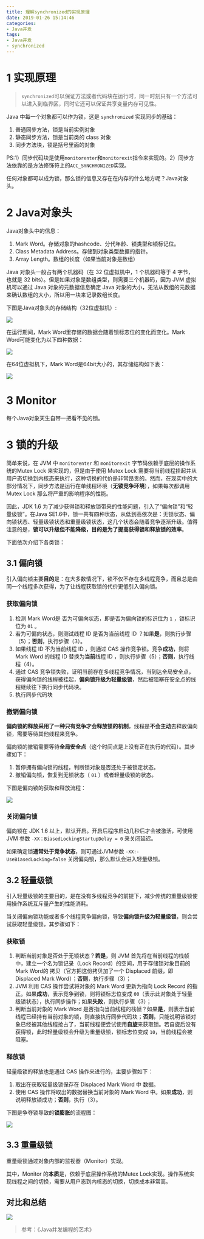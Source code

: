 ```yaml
---
title: 理解synchronized的实现原理
date: 2019-01-26 15:14:46
categories: 
- Java并发
tags:
- Java并发
- synchronized
---
```




# 1 实现原理

> `synchronized`可以保证方法或者代码块在运行时，同一时刻只有一个方法可以进入到临界区，同时它还可以保证共享变量内存可见性。



Java 中每一个对象都可以作为锁，这是 `synchronized` 实现同步的基础：

1. 普通同步方法，锁是当前实例对象
2. 静态同步方法，锁是当前类的 class 对象
3. 同步方法块，锁是括号里面的对象

PS:1）同步代码块是使用`monitorenter`和`monitorexit`指令来实现的。2）同步方法依靠的是方法修饰符上的`ACC_SYNCHRONIZED`实现。



任何对象都可以成为锁，那么锁的信息又存在在内存的什么地方呢？Java对象头。



# 2 Java对象头

Java对象头中的信息：

1. Mark Word。存储对象的hashcode、分代年龄、锁类型和锁标记位。
2. Class Metadata Address。存储到对象类型数据的指针。
3. Array Length。数组的长度（如果当前对象是数组）



Java 对象头一般占有两个机器码（在 32 位虚拟机中，1 个机器码等于 4 字节，也就是 32 bits）。但是如果对象是数组类型，则需要三个机器码，因为 JVM 虚拟机可以通过 Java 对象的元数据信息确定 Java 对象的大小，无法从数组的元数据来确认数组的大小，所以用一块来记录数组长度。

下图是Java对象头的存储结构（32位虚拟机）:

![](http://ww1.sinaimg.cn/large/007P9bxgly1g3jawagze9j30fb01oglu.jpg)



在运行期间，Mark Word里存储的数据会随着锁标志位的变化而变化。Mark Word可能变化为以下四种数据：

![](http://ww1.sinaimg.cn/large/007P9bxgly1g3jawtpfclj30mr05ogmp.jpg)



在64位虚拟机下，Mark Word是64bit大小的，其存储结构如下表：

![](http://ww1.sinaimg.cn/large/007P9bxgly1g3jaxd31cqj30k702r3z4.jpg)

# 3 Monitor

每个Java对象天生自带一把看不见的锁。



# 3 锁的升级

简单来说，在 JVM 中 `monitorenter` 和 `monitorexit` 字节码依赖于底层的操作系统的Mutex Lock 来实现的，但是由于使用 Mutex Lock 需要将当前线程挂起并从用户态切换到内核态来执行，这种切换的代价是非常昂贵的。然而，在现实中的大部分情况下，同步方法是运行在单线程环境（**无锁竞争环境**），如果每次都调用 Mutex Lock 那么将严重的影响程序的性能。



因此，JDK 1.6 为了减少获得锁和释放锁带来的性能问题，引入了“偏向锁”和“轻量级锁”。在Java SE1.6中，锁一共有四种状态，从低到高依次是：无锁状态、偏向锁状态、轻量级锁状态和重量级锁状态，这几个状态会随着竞争逐渐升级。值得注意的是，**锁可以升级但不能降级，目的是为了提高获得锁和释放锁的效率**。



下面依次介绍下各类锁：



## 3.1 偏向锁

引入偏向锁主要**目的**是：在大多数情况下，锁不仅不存在多线程竞争，而且总是由同一个线程多次获得，为了让线程获取锁的代价更低引入偏向锁。



### 获取偏向锁

1. 检测 Mark Word是 否为可偏向状态，即是否为偏向锁的标识位为 `1` ，锁标识位为 `01` 。
2. 若为可偏向状态，则测试线程 ID 是否为当前线程 ID ？如果**是**，则执行步骤（5）；**否则**，执行步骤（3）。
3. 如果线程 ID 不为当前线程 ID ，则通过 CAS 操作竞争锁。竞争**成功**，则将 Mark Word 的线程 ID 替换为**当前**线程 ID ，则执行步骤（5）；**否则**，执行线程（4）。
4. 通过 CAS 竞争锁失败，证明当前存在多线程竞争情况，当到达全局安全点，获得偏向锁的线程被挂起，**偏向锁升级为轻量级锁**，然后被阻塞在安全点的线程继续往下执行同步代码块。
5. 执行同步代码块



### 撤销偏向锁

**偏向锁的释放采用了一种只有竞争才会释放锁的机制**，线程是**不会主动**去释放偏向锁，需要等待其他线程来竞争。

偏向锁的撤销需要等待**全局安全点**（这个时间点是上没有正在执行的代码）。其步骤如下：

1. 暂停拥有偏向锁的线程，判断锁对象是否还处于被锁定状态。
2. 撤销偏向锁，恢复到无锁状态（ `01` ）或者轻量级锁的状态。



下图是偏向锁的获取和释放流程：

![](http://ww1.sinaimg.cn/large/007P9bxgly1g3jay40xbtj30o00pfteq.jpg)



### 关闭偏向锁

偏向锁在 JDK 1.6 以上，默认开启。开启后程序启动几秒后才会被激活，可使用 JVM 参数 `-XX：BiasedLockingStartupDelay = 0` 来关闭延迟。

如果确定锁**通常处于竞争状态**，则可通过JVM参数 `-XX:-UseBiasedLocking=false` 关闭偏向锁，那么默认会进入轻量级锁。



## 3.2 轻量级锁

引入轻量级锁的主要目的，是在没有多线程竞争的前提下，减少传统的重量级锁使用操作系统互斥量产生的性能消耗。

当关闭偏向锁功能或者多个线程竞争偏向锁，导致**偏向锁升级为轻量级锁**，则会尝试获取轻量级锁，其步骤如下：

### 获取锁

1. 判断当前对象是否处于无锁状态？**若是**，则 JVM 首先将在当前线程的栈帧中，建立一个名为锁记录（Lock Record）的空间，用于存储锁对象目前的 Mark Word的 拷贝（官方把这份拷贝加了一个 Displaced 前缀，即 Displaced Mark Word）；**否则**，执行步骤（3）；
2. JVM 利用 CAS 操作尝试将对象的 Mark Word 更新为指向 Lock Record 的指正。如果**成功**，表示竞争到锁，则将锁标志位变成 `00`（表示此对象处于轻量级锁状态），执行同步操作；如果**失败**，则执行步骤（3）；
3. 判断当前对象的 Mark Word 是否指向当前线程的栈帧？如果**是**，则表示当前线程已经持有当前对象的锁，则直接执行同步代码块；**否则**，只能说明该锁对象已经被其他线程抢占了，当前线程便尝试使用**自旋**来获取锁。若自旋后没有获得锁，此时轻量级锁会升级为重量级锁，锁标志位变成 `10`，当前线程会被阻塞。

### 释放锁

轻量级锁的释放也是通过 CAS 操作来进行的，主要步骤如下：

1. 取出在获取轻量级锁保存在 Displaced Mark Word 中 数据。
2. 使用 CAS 操作将取出的数据替换当前对象的 Mark Word 中。如果**成功**，则说明释放锁成功；**否则**，执行（3）。



下图是争夺锁导致的**锁膨胀**的流程图：

![](http://ww1.sinaimg.cn/large/007P9bxgly1g3jayqao07j30nz0mewlq.jpg)



## 3.3 重量级锁

重量级锁通过对象内部的监视器（Monitor）实现。

其中，Monitor 的**本质**是，依赖于底层操作系统的Mutex Lock实现。操作系统实现线程之间的切换，需要从用户态到内核态的切换，切换成本非常高。



## 对比和总结

![](http://ww1.sinaimg.cn/large/007P9bxgly1g3jaz8awnzj30gu0aftd5.jpg)



> 参考：《Java并发编程的艺术》

